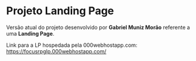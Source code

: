 # Projeto Landing Page

Versão atual do projeto desenvolvido por **Gabriel Muniz Morão** referente a uma **Landing Page**.

Link para a LP hospedada pela 000webhostapp.com:
https://focusrpglp.000webhostapp.com/
